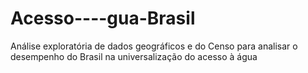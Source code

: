 # Acesso----gua-Brasil
Análise exploratória de dados geográficos e do Censo para analisar o desempenho do Brasil na universalização do acesso à água  
